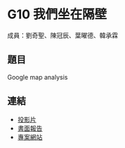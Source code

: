 G10 我們坐在隔壁
======================

成員：劉奇聖、陳冠辰、葉曜德、韓承霖


## 題目

Google map analysis


## 連結

- [投影片](./G10_slides.pdf)
- [書面報告](./G10_report.pdf)  
- [專案網站](#若沒有可以拿掉)
